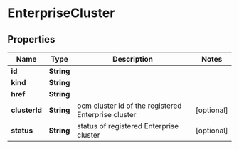 

# EnterpriseCluster


## Properties

Name | Type | Description | Notes
------------ | ------------- | ------------- | -------------
**id** | **String** |  | 
**kind** | **String** |  | 
**href** | **String** |  | 
**clusterId** | **String** | ocm cluster id of the registered Enterprise cluster |  [optional]
**status** | **String** | status of registered Enterprise cluster |  [optional]



